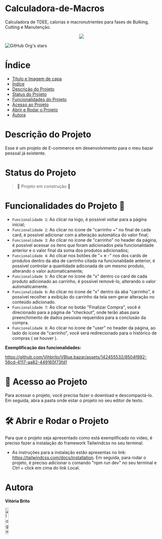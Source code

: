 # Calculadora-de-Macros
Calculadora de TDEE,  calorias e macronutrientes para fases de Bulking, Cutting e Manutenção.

 


<p align="center">
<img loading="lazy" src="http://img.shields.io/static/v1?label=STATUS&message=EM%20DESENVOLVIMENTO&color=GREEN&style=for-the-badge"/>
</p>

![GitHub Org's stars](https://img.shields.io/github/stars/camilafernanda?style=social)



# Índice 

* [Título e Imagem de capa](#Título-e-Imagem-de-capa)
* [Índice](#índice)
* [Descrição do Projeto](#descrição-do-projeto)
* [Status do Projeto](#status-do-Projeto)
* [Funcionalidades do Projeto](#funcionalidades-do-projeto)
* [Acesso ao Projeto](#acesso-ao-projeto)
* [Abrir e Rodar o Projeto](#abrir-e-rodar-o-projeto)
* [Autora](#autora)


# Descrição do Projeto
Esse é um projeto de E-commerce em desenvolvimento para o meu bazar pessoal já existente.

# Status do Projeto
> :construction: Projeto em construção :construction:

# Funcionalidades do Projeto :hammer: 

- `Funcionalidade 1`: Ao clicar na logo, é possível voltar para a página inicial;
- `Funcionalidade 2`: Ao clicar no ícone de "carrinho +" no final de cada card, é possível adicionar com a alteração automática do valor final;
- `Funcionalidade 3`: Ao clicar no ícone de "carrinho" no header da página, é possível acessar os itens que foram adicionados pela funcionalidade anterior e o valor final da soma dos produtos adicionados; 
- `Funcionalidade 4`: Ao clicar nos botões de "+ e -" nos dos cards de produtos dentro da aba de carrinho citada na funcionalidade anterior, é possivel controlar a quantidade adiconada de um mesmo produto,  alterando o valor automaticamente;
- `Funcionalidade 5`: Ao clicar no ícone de "x" dentro co card de cada produto adicionado ao carrinho, é possível removê-lo, alterando o valor automaticamente.
- `Funcionalidade 6`: Ao clicar no ícone de "x" dentro da aba "carrinho", é possível recolher a exibição do carrinho da tela sem gerar alteração no conteúdo adicionado.
- `Funcionalidade 7`: Ao clicar no botão "Finalizar Compra", você é direcionado para a página de "checkout", onde terão abas para preenchimento de dados pessoais requeridos para a conclusão da compra. 
- `Funcionalidade 8`: Ao clicar no ícone de "user" no header da página, ao lado do ícone de "carrinho", você será redirecionado para o histórico de compras ( se houver ).

**Exemplificação das funcionalidades:**

https://github.com/Vihbrito/VBlue.bazar/assets/142455532/8504f892-56cd-4117-aa82-449165f73fd1


# 📁 Acesso ao Projeto 

Para acessar o projeto, você precisa fazer o download e descompactá-lo. Em seguida, abra a pasta onde estar o projeto no seu editor de texto.

# 🛠️ Abrir e Rodar o Projeto 

Para que o projeto seja apresentado como está exemplificado no vídeo, é preciso fazer a instalação do framework Tailwindcss no seu terminal. 
- As instruções para a instalação estão apresentas no link: https://tailwindcss.com/docs/installation.
Em seguida, para rodar o projeto, é preciso adicionar o comando "npm run dev" no seu terminal e Ctrl + click em cima do link Local.

# Autora
**Vitória Brito**
<p align="start">
<img alt="logo" src="https://github.com/Vihbrito/VBlue.bazar/assets/142455532/431b3543-17a7-4dc5-a462-b338eb11dacf" style="width: 15%;" />
</p> 
